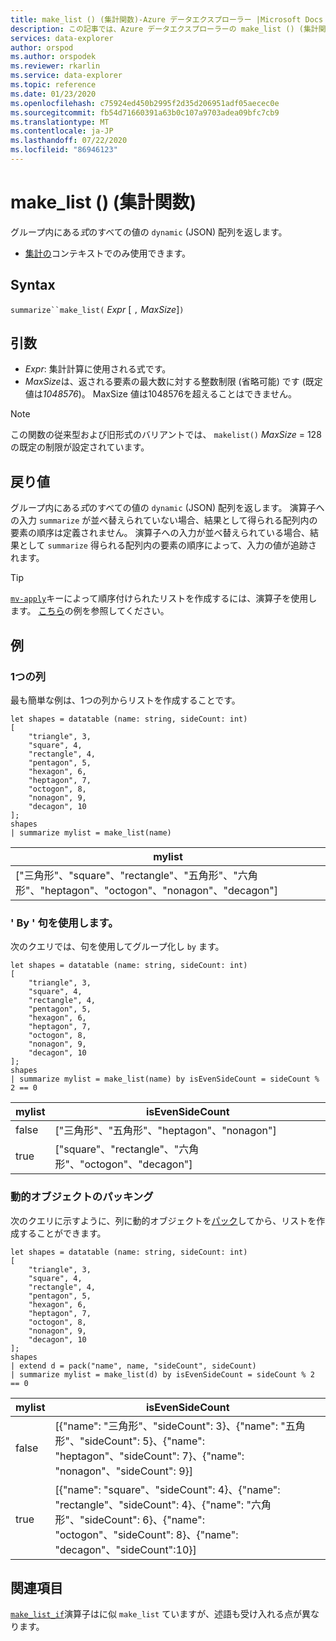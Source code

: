 ```yaml
---
title: make_list () (集計関数)-Azure データエクスプローラー |Microsoft Docs
description: この記事では、Azure データエクスプローラーの make_list () (集計関数) について説明します。
services: data-explorer
author: orspod
ms.author: orspodek
ms.reviewer: rkarlin
ms.service: data-explorer
ms.topic: reference
ms.date: 01/23/2020
ms.openlocfilehash: c75924ed450b2995f2d35d206951adf05aecec0e
ms.sourcegitcommit: fb54d71660391a63b0c107a9703adea09bfc7cb9
ms.translationtype: MT
ms.contentlocale: ja-JP
ms.lasthandoff: 07/22/2020
ms.locfileid: "86946123"
---
```

# <a name="make_list-aggregation-function"></a>make_list () (集計関数)

グループ内にある*式*のすべての値の `dynamic` (JSON) 配列を返します。

* [集計の](summarizeoperator.md)コンテキストでのみ使用できます。

## <a name="syntax"></a>Syntax

`summarize``make_list(` *Expr* [ `,` *MaxSize*]`)`

## <a name="arguments"></a>引数

* *Expr*: 集計計算に使用される式です。
* *MaxSize*は、返される要素の最大数に対する整数制限 (省略可能) です (既定値は*1048576*)。 MaxSize 値は1048576を超えることはできません。

> [!NOTE]
> この関数の従来型および旧形式のバリアントでは、 `makelist()` *MaxSize* = 128 の既定の制限が設定されています。

## <a name="returns"></a>戻り値

グループ内にある*式*のすべての値の `dynamic` (JSON) 配列を返します。
演算子への入力 `summarize` が並べ替えられていない場合、結果として得られる配列内の要素の順序は定義されません。
演算子への入力が並べ替えられている場合、結果として `summarize` 得られる配列内の要素の順序によって、入力の値が追跡されます。

> [!TIP]
> [`mv-apply`](./mv-applyoperator.md)キーによって順序付けられたリストを作成するには、演算子を使用します。 [こちら](./mv-applyoperator.md#using-the-mv-apply-operator-to-sort-the-output-of-makelist-aggregate-by-some-key)の例を参照してください。

## <a name="examples"></a>例

### <a name="one-column"></a>1つの列

最も簡単な例は、1つの列からリストを作成することです。

```kusto
let shapes = datatable (name: string, sideCount: int)
[
    "triangle", 3,
    "square", 4,
    "rectangle", 4,
    "pentagon", 5,
    "hexagon", 6,
    "heptagon", 7,
    "octogon", 8,
    "nonagon", 9,
    "decagon", 10
];
shapes
| summarize mylist = make_list(name)
```

|mylist|
|---|
|["三角形"、"square"、"rectangle"、"五角形"、"六角形"、"heptagon"、"octogon"、"nonagon"、"decagon"]|

### <a name="using-the-by-clause"></a>' By ' 句を使用します。

次のクエリでは、句を使用してグループ化し `by` ます。

```kusto
let shapes = datatable (name: string, sideCount: int)
[
    "triangle", 3,
    "square", 4,
    "rectangle", 4,
    "pentagon", 5,
    "hexagon", 6,
    "heptagon", 7,
    "octogon", 8,
    "nonagon", 9,
    "decagon", 10
];
shapes
| summarize mylist = make_list(name) by isEvenSideCount = sideCount % 2 == 0
```

|mylist|isEvenSideCount|
|---|---|
|false|["三角形"、"五角形"、"heptagon"、"nonagon"]|
|true|["square"、"rectangle"、"六角形"、"octogon"、"decagon"]|

### <a name="packing-a-dynamic-object"></a>動的オブジェクトのパッキング

次のクエリに示すように、列に動的オブジェクトを[パック](./packfunction.md)してから、リストを作成することができます。

```kusto
let shapes = datatable (name: string, sideCount: int)
[
    "triangle", 3,
    "square", 4,
    "rectangle", 4,
    "pentagon", 5,
    "hexagon", 6,
    "heptagon", 7,
    "octogon", 8,
    "nonagon", 9,
    "decagon", 10
];
shapes
| extend d = pack("name", name, "sideCount", sideCount)
| summarize mylist = make_list(d) by isEvenSideCount = sideCount % 2 == 0
```

|mylist|isEvenSideCount|
|---|---|
|false|[{"name": "三角形"、"sideCount": 3}、{"name": "五角形"、"sideCount": 5}、{"name": "heptagon"、"sideCount": 7}、{"name": "nonagon"、"sideCount": 9}]|
|true|[{"name": "square"、"sideCount": 4}、{"name": "rectangle"、"sideCount": 4}、{"name": "六角形"、"sideCount": 6}、{"name": "octogon"、"sideCount": 8}、{"name": "decagon"、"sideCount":10}]|

## <a name="see-also"></a>関連項目

[`make_list_if`](./makelistif-aggfunction.md)演算子はに似 `make_list` ていますが、述語も受け入れる点が異なります。
